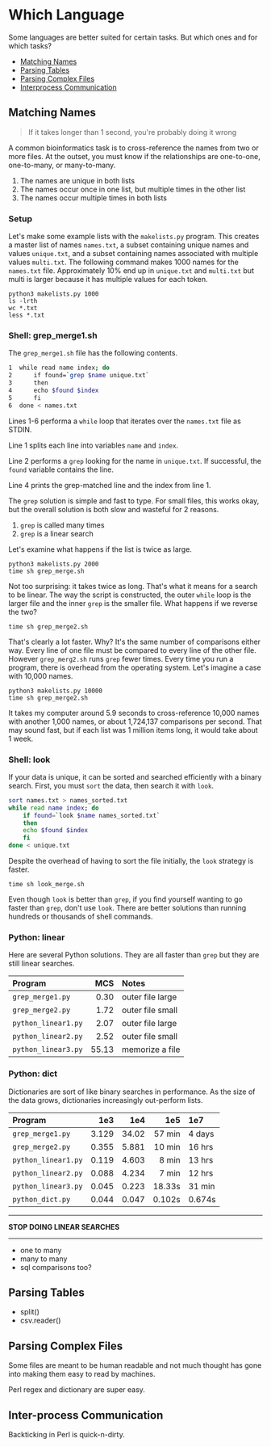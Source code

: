 Which Language
==============

Some languages are better suited for certain tasks. But which ones and for
which tasks?

+ [Matching Names](#matching-names)
+ [Parsing Tables](#parsing-tables)
+ [Parsing Complex Files](#parsing-complex-files)
+ [Interprocess Communication](#interprocess-communication)

## Matching Names ##

>If it takes longer than 1 second, you're probably doing it wrong

A common bioinformatics task is to cross-reference the names from two or more
files. At the outset, you must know if the relationships are one-to-one,
one-to-many, or many-to-many.

1. The names are unique in both lists
2. The names occur once in one list, but multiple times in the other list
3. The names occur multiple times in both lists

### Setup ###

Let's make some example lists with the `makelists.py` program. This creates a
master list of names `names.txt`, a subset containing unique names and values
`unique.txt`, and a subset containing names associated with multiple values
`multi.txt`. The following command makes 1000 names for the `names.txt` file.
Approximately 10% end up in `unique.txt` and `multi.txt` but multi is larger
because it has multiple values for each token.

```
python3 makelists.py 1000
ls -lrth
wc *.txt
less *.txt
```

### Shell: grep_merge1.sh ###

The `grep_merge1.sh` file has the following contents.

```bash
1  while read name index; do
2      if found=`grep $name unique.txt`
3      then
4      echo $found $index
5      fi
6  done < names.txt
```

Lines 1-6 performa a `while` loop that iterates over the `names.txt` file as
STDIN.

Line 1 splits each line into variables `name` and `index`.

Line 2 performs a `grep` looking for the name in `unique.txt`. If successful,
the `found` variable contains the line.

Line 4 prints the grep-matched line and the index from line 1.

The `grep` solution is simple and fast to type. For small files, this works
okay, but the overall solution is both slow and wasteful for 2 reasons.

1. `grep` is called many times
2. `grep` is a linear search

Let's examine what happens if the list is twice as large.

```
python3 makelists.py 2000
time sh grep_merge.sh
```

Not too surprising: it takes twice as long. That's what it means for a search
to be linear. The way the script is constructed, the outer `while` loop is the
larger file and the inner `grep` is the smaller file. What happens if we
reverse the two?

```
time sh grep_merge2.sh
```

That's clearly a lot faster. Why? It's the same number of comparisons either
way. Every line of one file must be compared to every line of the other file.
However `grep_merg2.sh` runs `grep` fewer times. Every time you run a program,
there is overhead from the operating system. Let's imagine a case with 10,000
names.

```
python3 makelists.py 10000
time sh grep_merge2.sh
```

It takes my computer around 5.9 seconds to cross-reference 10,000 names with
another 1,000 names, or about 1,724,137 comparisons per second. That may sound
fast, but if each list was 1 million items long, it would take about 1 week.

### Shell: look ###

If your data is unique, it can be sorted and searched efficiently with a binary
search. First, you must `sort` the data, then search it with `look`.

```bash
sort names.txt > names_sorted.txt
while read name index; do
    if found=`look $name names_sorted.txt`
    then
    echo $found $index
    fi
done < unique.txt
```

Despite the overhead of having to sort the file initially, the `look` strategy
is faster. 

```
time sh look_merge.sh
```

Even though `look` is better than `grep`, if you find yourself wanting to go
faster than `grep`, don't use `look`. There are better solutions than running
hundreds or thousands of shell commands.

### Python: linear ###

Here are several Python solutions. They are all faster than `grep` but they are
still linear searches.

| Program             |  MCS   | Notes
|:--------------------|-------:|:----------------
| `grep_merge1.py`    |   0.30 | outer file large
| `grep_merge2.py`    |   1.72 | outer file small
| `python_linear1.py` |   2.07 | outer file large
| `python_linear2.py` |   2.52 | outer file small
| `python_linear3.py` |  55.13 | memorize a file

### Python: dict ###

Dictionaries are sort of like binary searches in performance. As the size of
the data grows, dictionaries increasingly out-perform lists.

| Program             |  1e3  |  1e4  |   1e5  |   1e7  | 
|:--------------------|------:|------:|-------:|:-------|
| `grep_merge1.py`    | 3.129 | 34.02 | 57 min | 4 days |
| `grep_merge2.py`    | 0.355 | 5.881 | 10 min | 16 hrs |
| `python_linear1.py` | 0.119 | 4.603 |  8 min | 13 hrs |
| `python_linear2.py` | 0.088 | 4.234 |  7 min | 12 hrs |
| `python_linear3.py` | 0.045 | 0.223 | 18.33s | 31 min |
| `python_dict.py`    | 0.044 | 0.047 | 0.102s | 0.674s |


------------------------------------------------------------------------------

**STOP DOING LINEAR SEARCHES**

---------------------------

+ one to many
+ many to many
+ sql comparisons too?

## Parsing Tables ##

+ split()
+ csv.reader()

## Parsing Complex Files ##

Some files are meant to be human readable and not much thought has gone into
making them easy to read by machines.

Perl regex and dictionary are super easy.

## Inter-process Communication ##

Backticking in Perl is quick-n-dirty.



